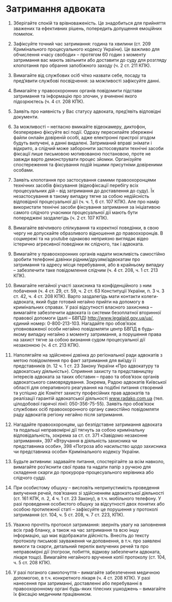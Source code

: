 <!-- TITLE: Алгоритми дій -->
<!-- SUBTITLE: Інформація по негайним діям в різних ситуаціях -->

# Затримання адвоката
1) Зберігайте спокій та врівноваженість. Це знадобиться для прийняття зважених та ефективних рішень, попередить допущення емоційних помилок.

2) Зафіксуйте точний час затримання: година та хвилини (ст. 209 Кримінального процесуального кодексу України). Це важливо для обчислення «часу свободи» – протягом 60 годин з моменту затримання вас мають звільнити або доставити до суду для розгляду клопотання про обрання запобіжного заходу (ч. 2 ст. 211 КПК).

3) Вимагайте від службових осіб чітко назвати себе, посаду та пред’явити службові посвідчення: за можливості зафіксуйте данні.

4)  Вимагайте у правоохоронних органів повідомити підстави затримання та інформацію про злочин, у вчиненні якого підозрюєтесь (ч. 4 ст. 208 КПК).

5) Заявіть про наявність у Вас статусу адвоката, пред’явіть відповідні документи.

6) За можливості – негласно вмикайте відеокамеру, диктофон, безперервно фіксуйте всі події. Одразу пересилайте збережені файли онлайн довіреній особі, адже електронні пристрої згодом будуть вилучені, а данні видалені. Затриманий вправі знімати і відкрито, а слідчий може заборонити застосовувати технічні засоби фіксації лише письмовою мотивованою постановою, проте не завжди варто демонструвати процес зйомки. Організуйте спостереження та фіксування подій іншими присутніми довіреними особами.

7) Заявіть клопотання про застосування самими правоохоронцями технічних засобів фіксування (відеофіксації перебігу всіх процесуальних дій – від затримання до доставлення до суду). Їх незастосування в такому випадку тягне за собою недійсність відповідної процесуальної дії (ч. ч. 1, 6 ст. 107 КПК). Але про намір використати технічні засоби фіксування затримання за ініціативою самого слідчого учасники процесуальної дії мають бути попереджені заздалегідь (ч. 2 ст. 107 КПК).

8) Вимагайте ввічливого спілкування та коректної поведінки, в свою чергу не допускайте образливого відношення до правоохоронців. В соцмережі та на youtube однаково неприязно виглядає відео  істерично агресивної поведінки як слідчого, так і адвоката.

9) Вимагайте у правоохоронних органів надати можливість самостійно зробити телефонні дзвінки рідним/друзям/адвокатам про затримання та адресу місця перебування, або в крайньому випадку – забезпечити таке повідомлення слідчим (ч. 4 ст. 208, ч. 1 ст. 213 КПК).

10) Вимагайте негайної участі захисника та конфіденційного з ним побачення (ч. 4 ст. 29, ст. 59, ч. 2 ст. 63 Конституції України, п. 3 ч. 3 ст. 42, ч. 4 ст. 208 КПК). Варто заздалегідь мати контакти колеги-адвоката, який буде готовий негайно прийти на допомогу в кримінальних справах. У разі відсутності власного захисника – вимагайте забезпечити адвоката із системи безоплатної вторинної правової допомоги (далі – БВПД) http://www.legalaid.gov.ua/ua/, єдиний номер: 0-800-213-103. Нагадайте про обов’язок уповноваженої особи негайно повідомляти центр БВПД в будь-якому випадку негайно з моменту затримання, а порушення права на захист тягне за собою визнання судом процесуальної дії незаконною (ч. 4 ст. 213 КПК).

11) Наполягайте на здійсненні дзвінка до регіональної ради адвокатів з метою повідомлення про факт затримання для виїзду її представників (п. 12 ч. 1 ст. 23 Закону України «Про адвокатуру та адвокатську діяльність»). Сприяння захисту та представництву інтересів адвоката за таких обставин – право та обов’язок органів адвокатського самоврядування. Зокрема, Радою адвокатів Київської області для оперативного реагування на подібні питання створений та успішно діє Комітет захисту професійних прав адвокатів та реалізації гарантій адвокатської діяльності www.radako.com.ua (тел. цілодобової гарячої лінії: 050-356-75-55). Заявіть про обов’язок службових осіб правоохоронного органу самостійно повідомляти раду адвокатів регіону негайно після затримання.

12) Нагадайте правоохоронцям, що безпідставне затримання адвоката та подальші неправомірні дії тягнуть за собою кримінальну відповідальність, зокрема за ст. ст. 371 «Завідомо незаконне затримання», 397 «Втручання в діяльність захисника чи представника особи», 398 «Погроза або насильство щодо захисника чи представника особи» Кримінального кодексу України.

13) Будьте активним: задавайте питання, спостерігайте за всім навколо, вимагайте роз’яснити свої права та надати папір з ручкою для складення скарги до прокурора-процесуального керівника або слідчого судді.

14) При особистому обшуку – висловіть неприпустимість проведення вилучення речей, пов’язаних зі здійсненням адвокатської діяльності (ст. 161 КПК, п. 2, 4 ч. 1  ст. 23 Закону), в т.ч.  мобільного телефону. У разі проведення особистого обшуку за відсутності двох понятих або особою протилежної статі – зафіксуйте це порушення у протоколі затримання (ст. 104, ч. 5 ст. 208, ч. 7 ст. 223, КПК).

15) Уважно прочтіть протокол затримання: зверніть увагу на заповнення всіх граф бланку, а також на час затримання та всю іншу інформацію, що має відображати дійсність. Внесіть до тексту протоколу письмові зауваження чи доповнення, в т.ч. про заявлені вимоги та скарги, детальний перелік вилучених речей та про неправомірні дії (погрози, побиття, відмову забезпечити адвоката, лікаря тощо). Вимагайте негайного вручення копії протоколу (ст. 104, ч. 5 ст. 208 КПК).

16) У разі поганого самопочуття – вимагайте забезпечення медичною допомогою, в т.ч. конкретного лікаря (ч. 4 ст. 208 КПК). У разі нанесення при затриманні, доставленні або перебуванні в правоохоронному органі будь-яких тілесних ушкоджень – вимагайте їх фіксацію медичним працівником.

 
